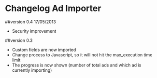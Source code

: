 Changelog Ad Importer
=====================

##version 0.4 17/05/2013

* Security improvement

##version 0.3

* Custom fields are now imported
* Change process to Javascript, so it will not hit the max_execution time limit
* The progress is now shown (number of total ads and which ad is currently importing)
